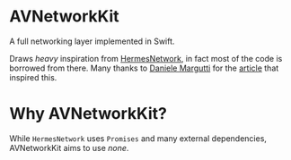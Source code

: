 # AVNetworkKit
A full networking layer implemented in Swift. 

Draws *heavy* inspiration from [HermesNetwork](https://github.com/malcommac/HermesNetwork), in fact most of the code is borrowed from there. Many thanks to [Daniele Margutti](https://github.com/malcommac) for the [article](http://danielemargutti.com/2017/09/09/network-layers-in-swift-updated/) that inspired this.

# Why AVNetworkKit?
While `HermesNetwork` uses `Promises` and many external dependencies, AVNetworkKit aims to use *none*.
